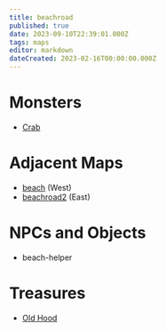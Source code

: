```yaml
---
title: beachroad
published: true
date: 2023-09-10T22:39:01.000Z
tags: maps
editor: markdown
dateCreated: 2023-02-16T00:00:00.000Z
---
```



# Monsters
 * [Crab](/monsters/crab)

# Adjacent Maps
 * [beach](/maps/beach) (West)
 * [beachroad2](/maps/beachroad2) (East)

# NPCs and Objects
 * beach-helper

# Treasures
 * [Old Hood](/items/old-hood)
